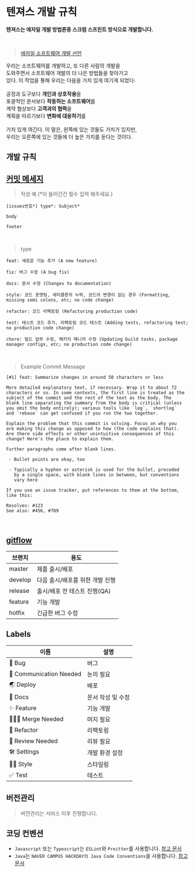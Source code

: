 # 텐져스 개발 규칙
**텐져스는 애자일 개발 방법론중 스크럼 스프린트 방식으로 개발합니다.**

</br>


> [애자일 소프트웨어 개발 선언](http://agilemanifesto.org/iso/ko/manifesto.html)

우리는 소프트웨어를 개발하고, 또 다른 사람의 개발을</br>
도와주면서 소프트웨어 개발의 더 나은 방법들을 찾아가고</br>
있다. 이 작업을 통해 우리는 다음을 가치 있게 여기게 되었다:</br>
</br>
공정과 도구보다 **개인과 상호작용**을</br>
포괄적인 문서보다 **작동하는 소프트웨어**를</br>
계약 협상보다 **고객과의 협력**을</br>
계획을 따르기보다 **변화에 대응하기**를</br>
</br>
가치 있게 여긴다. 이 말은, 왼쪽에 있는 것들도 가치가 있지만,</br>
우리는 오른쪽에 있는 것들에 더 높은 가치를 둔다는 것이다.</br>


## 개발 규칙

## [커밋 메세지](https://udacity.github.io/git-styleguide/)

> 작성 예 (*이 들어간건 필수 입력 해주세요.)

```
[issues번호*] type*: Subject*

body

footer
```

</br>

>type
```
feat: 새로운 기능 추가 (A new feature)

fix: 버그 수정 (A bug fix)

docs: 문서 수정 (Changes to documentation)

style: 코드 포맷팅, 세미콜론의 누락, 코드의 변경이 없는 경우 (Formatting, missing semi colons, etc; no code change)

refactor: 코드 리팩토링 (Refactoring production code)

test: 테스트 코드 추가, 리팩토링 코드 테스트 (Adding tests, refactoring test; no production code change)

chore: 빌드 업무 수정, 패키지 매니저 수정 (Updating build tasks, package manager configs, etc; no production code change)
```

</br>

> Example Commit Message
```
[#1] feat: Summarize changes in around 50 characters or less

More detailed explanatory text, if necessary. Wrap it to about 72
characters or so. In some contexts, the first line is treated as the
subject of the commit and the rest of the text as the body. The
blank line separating the summary from the body is critical (unless
you omit the body entirely); various tools like `log`, `shortlog`
and `rebase` can get confused if you run the two together.

Explain the problem that this commit is solving. Focus on why you
are making this change as opposed to how (the code explains that).
Are there side effects or other unintuitive consequences of this
change? Here's the place to explain them.

Further paragraphs come after blank lines.

 - Bullet points are okay, too

 - Typically a hyphen or asterisk is used for the bullet, preceded
   by a single space, with blank lines in between, but conventions
   vary here

If you use an issue tracker, put references to them at the bottom,
like this:

Resolves: #123
See also: #456, #789
```

</br>

## [gitflow](https://nvie.com/posts/a-successful-git-branching-model/)
|브랜치|용도|
|--|--|
|master|제품 출시/배포|
|develop|다음 출시/배포를 위한 개발 진행|
|release|출시/배포 전 테스트 진행(QA)|
|feature|기능 개발|
|hotfix|긴급한 버그 수정|

## Labels
|이름|설명|
|--|--|
|🐞 Bug|버그|
|👥 Communication Needed|논의 필요|
|🌏 Deploy|배포|
|📃 Docs|문서 작성 및 수정|
|✨ Feature|기능 개발|
|🙆🏻‍♂️ Merge Needed|머지 필요|
|🔨 Refactor|리팩토링|
|👀 Review Needed|리뷰 필요|
|🛠 Settings|개발 환경 설정|
|🧑‍🎨 Style|스타일링|
|✅ Test|테스트|

## 버전관리
> 버전관리는 서비스 이후 진행합니다.

## 코딩 컨벤션
- `Javascript` 또는 `Typescript`는 `ESLint`와 `Preitter`를 사용합니다. [참고 문서](https://veggie-garden.tistory.com/13)
- `Java`는 `NAVER CAMPUS HACKDAY의 Java Code Conventions`을 사용합니다. [참고문서](https://naver.github.io/hackday-conventions-java/)
